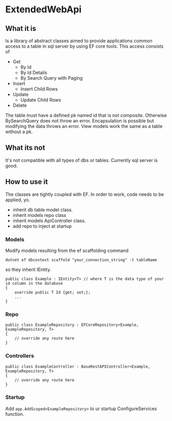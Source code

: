 # ExtendedWebApi

## What it is

Is a library of abstract classes aimed to provide applications 
common access to a table in sql server by using EF core tools.
This access consists of 

- Get
  - By Id
  - By Id Details 
  - By Search Query with Paging
- Insert
  - Insert Child Rows
- Update
  - Update Child Rows
- Delete

The table must have a defined pk named id that is not composite. 
Otherwise BySearchQuery does not throw an error.
Encapsulation is possible but modifying the data throws an error.
View models work the same as a table without a pk.

## What its not

It's not compatible with all types of dbs or tables. Currently sql server is good.

## How to use it

The classes are tightly coupled with EF. In order to work, code needs to be applied, yo.

- inherit db table model class.
- inherit models repo class
- inherit models ApiController class.
- add repo to inject at startup

### Models

Modify models resulting from the ef scaffolding command
```
dotnet ef dbcontext scaffold "your_connection_string" -t tableName
```

so they inherit IEntity. 

```
public class Example : IEntity<T> // where T is the data type of your id column in the database
{
    override public T Id {get; set;};
    ...
} 
```

### Repo

```
public class ExampleRepository : EFCoreRepository<Example, ExampleRepository, T> 
{
    // override any route here
}

```

### Controllers

```
public class ExampleController : BaseRestAPIController<Example, ExampleRepository, T> 
{
    // override any route here
}
```

### Startup

Add `app.AddScoped<ExampleRepository>` to ur startup ConfigureServices function.



